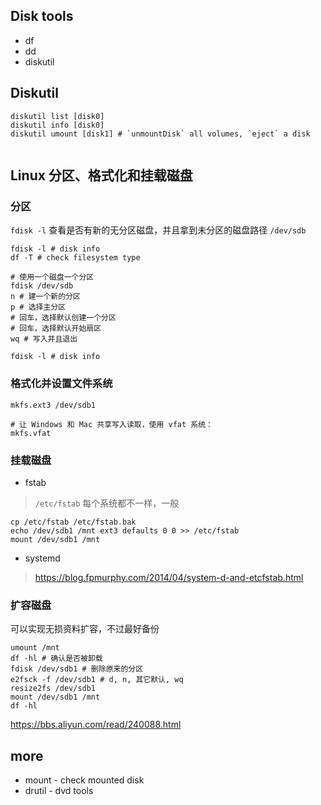 Disk tools
---

- df
- dd
- diskutil

## Diskutil
```
diskutil list [disk0]
diskutil info [disk0]
diskutil umount [disk1] # `unmountDisk` all volumes, `eject` a disk


```

## Linux 分区、格式化和挂载磁盘

### 分区
`fdisk -l` 查看是否有新的无分区磁盘，并且拿到未分区的磁盘路径 `/dev/sdb`
```
fdisk -l # disk info
df -T # check filesystem type

# 使用一个磁盘一个分区
fdisk /dev/sdb
n # 建一个新的分区
p # 选择主分区
# 回车，选择默认创建一个分区
# 回车，选择默认开始扇区
wq # 写入并且退出

fdisk -l # disk info
```

### 格式化并设置文件系统
```
mkfs.ext3 /dev/sdb1

# 让 Windows 和 Mac 共享写入读取，使用 vfat 系统：
mkfs.vfat
```

### 挂载磁盘
- fstab
> `/etc/fstab` 每个系统都不一样，一般
```
cp /etc/fstab /etc/fstab.bak
echo /dev/sdb1 /mnt ext3 defaults 0 0 >> /etc/fstab
mount /dev/sdb1 /mnt
```

- systemd
> https://blog.fpmurphy.com/2014/04/system-d-and-etcfstab.html

### 扩容磁盘
可以实现无损资料扩容，不过最好备份
```
umount /mnt
df -hl # 确认是否被卸载
fdisk /dev/sdb1 # 删除原来的分区
e2fsck -f /dev/sdb1 # d, n, 其它默认, wq
resize2fs /dev/sdb1
mount /dev/sdb1 /mnt
df -hl
```
https://bbs.aliyun.com/read/240088.html



## more
- mount - check mounted disk
- drutil - dvd tools

